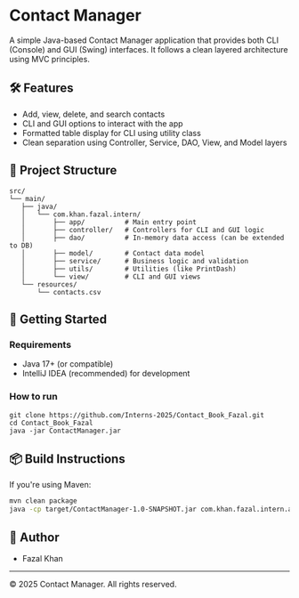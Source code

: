 # Contact Manager

A simple Java-based Contact Manager application that provides both CLI (Console) and GUI (Swing) interfaces. It follows a clean layered architecture using MVC principles.

## 🛠 Features

- Add, view, delete, and search contacts
- CLI and GUI options to interact with the app
- Formatted table display for CLI using utility class
- Clean separation using Controller, Service, DAO, View, and Model layers

## 📁 Project Structure

```
src/
└── main/
   ├── java/
   │   └── com.khan.fazal.intern/
   │       ├── app/          # Main entry point
   │       ├── controller/   # Controllers for CLI and GUI logic
   │       ├── dao/          # In-memory data access (can be extended to DB)
   │       ├── model/        # Contact data model
   │       ├── service/      # Business logic and validation
   │       ├── utils/        # Utilities (like PrintDash)
   │       └── view/         # CLI and GUI views
   └── resources/
       └── contacts.csv     
```

## 🚀 Getting Started

### Requirements

- Java 17+ (or compatible)
- IntelliJ IDEA (recommended) for development

### How to run

```
git clone https://github.com/Interns-2025/Contact_Book_Fazal.git
cd Contact_Book_Fazal
java -jar ContactManager.jar
```

## 📦 Build Instructions

If you're using Maven:

```bash
mvn clean package
java -cp target/ContactManager-1.0-SNAPSHOT.jar com.khan.fazal.intern.app.Main
```

## 📌 Author

- Fazal Khan

---

© 2025 Contact Manager. All rights reserved.